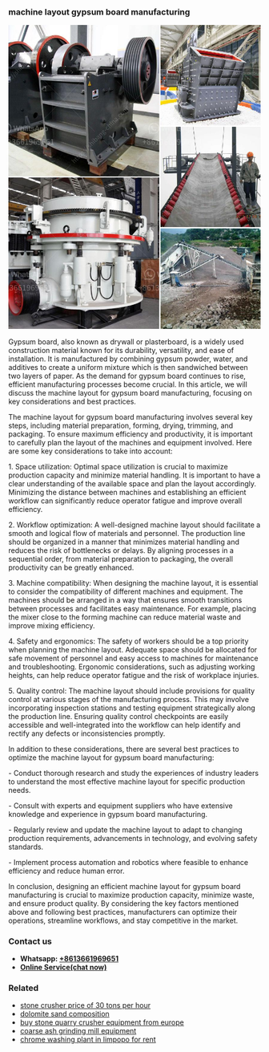 <h3>machine layout gypsum board manufacturing</h3><img src='1702950169.jpg' alt=''><p>Gypsum board, also known as drywall or plasterboard, is a widely used construction material known for its durability, versatility, and ease of installation. It is manufactured by combining gypsum powder, water, and additives to create a uniform mixture which is then sandwiched between two layers of paper. As the demand for gypsum board continues to rise, efficient manufacturing processes become crucial. In this article, we will discuss the machine layout for gypsum board manufacturing, focusing on key considerations and best practices.</p><p>The machine layout for gypsum board manufacturing involves several key steps, including material preparation, forming, drying, trimming, and packaging. To ensure maximum efficiency and productivity, it is important to carefully plan the layout of the machines and equipment involved. Here are some key considerations to take into account:</p><p>1. Space utilization: Optimal space utilization is crucial to maximize production capacity and minimize material handling. It is important to have a clear understanding of the available space and plan the layout accordingly. Minimizing the distance between machines and establishing an efficient workflow can significantly reduce operator fatigue and improve overall efficiency.</p><p>2. Workflow optimization: A well-designed machine layout should facilitate a smooth and logical flow of materials and personnel. The production line should be organized in a manner that minimizes material handling and reduces the risk of bottlenecks or delays. By aligning processes in a sequential order, from material preparation to packaging, the overall productivity can be greatly enhanced.</p><p>3. Machine compatibility: When designing the machine layout, it is essential to consider the compatibility of different machines and equipment. The machines should be arranged in a way that ensures smooth transitions between processes and facilitates easy maintenance. For example, placing the mixer close to the forming machine can reduce material waste and improve mixing efficiency.</p><p>4. Safety and ergonomics: The safety of workers should be a top priority when planning the machine layout. Adequate space should be allocated for safe movement of personnel and easy access to machines for maintenance and troubleshooting. Ergonomic considerations, such as adjusting working heights, can help reduce operator fatigue and the risk of workplace injuries.</p><p>5. Quality control: The machine layout should include provisions for quality control at various stages of the manufacturing process. This may involve incorporating inspection stations and testing equipment strategically along the production line. Ensuring quality control checkpoints are easily accessible and well-integrated into the workflow can help identify and rectify any defects or inconsistencies promptly.</p><p>In addition to these considerations, there are several best practices to optimize the machine layout for gypsum board manufacturing:</p><p>- Conduct thorough research and study the experiences of industry leaders to understand the most effective machine layout for specific production needs.</p><p>- Consult with experts and equipment suppliers who have extensive knowledge and experience in gypsum board manufacturing.</p><p>- Regularly review and update the machine layout to adapt to changing production requirements, advancements in technology, and evolving safety standards.</p><p>- Implement process automation and robotics where feasible to enhance efficiency and reduce human error.</p><p>In conclusion, designing an efficient machine layout for gypsum board manufacturing is crucial to maximize production capacity, minimize waste, and ensure product quality. By considering the key factors mentioned above and following best practices, manufacturers can optimize their operations, streamline workflows, and stay competitive in the market.</p><h3>Contact us</h3><ul><li><strong>Whatsapp:&nbsp;<a href="https://wa.me/8613661969651">+8613661969651</a></strong></li><li><a href="https://swt.shibang-china.com/?git&amp;zhl&amp;machine layout gypsum board manufacturing"><strong>Online Service(chat now)</strong></a></li></ul><h3>Related</h3><ul><li><a href='stone crusher price of 30 tons per hour.md'>stone crusher price of 30 tons per hour</a></li><li><a href='dolomite sand composition.md'>dolomite sand composition</a></li><li><a href='buy stone quarry crusher equipment from europe.md'>buy stone quarry crusher equipment from europe</a></li><li><a href='coarse ash grinding mill equipment.md'>coarse ash grinding mill equipment</a></li><li><a href='chrome washing plant in limpopo for rent.md'>chrome washing plant in limpopo for rent</a></li></ul>